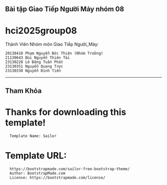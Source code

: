 ## Bài tập Giao Tiếp Người Máy nhóm 08

# hci2025group08

Thành Viên Nhóm môn Giao Tiếp Người_Máy:

    20130410 Phạm Nguyễn Đức Thiện (Nhóm Trưởng)
    21130643 Bùi Nguyễn Thiên Tài
    23130228 Lê Đăng Tuấn Phát
    23130351 Nguyễn Quang Trực
    23130330 Nguyễn Đình Tiến




---------------------------------------------------
## Tham Khỏa
# Thanks for downloading this template!
      Template Name: Sailor
# Template URL: 
      https://bootstrapmade.com/sailor-free-bootstrap-theme/
      Author: BootstrapMade.com
      License: https://bootstrapmade.com/license/
